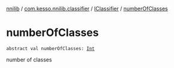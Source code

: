 [nnilib](../../index.md) / [com.kesso.nnilib.classifier](../index.md) / [IClassifier](index.md) / [numberOfClasses](./number-of-classes.md)

# numberOfClasses

`abstract val numberOfClasses: `[`Int`](https://kotlinlang.org/api/latest/jvm/stdlib/kotlin/-int/index.html)

number of classes


